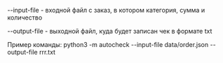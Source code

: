 --input-file - входной файл с заказ, в котором категория, сумма и количество

--output-file - выходной файл, куда будет записан чек в формате txt

Пример команды: python3 -m autocheck --input-file data/order.json --output-file rrr.txt

